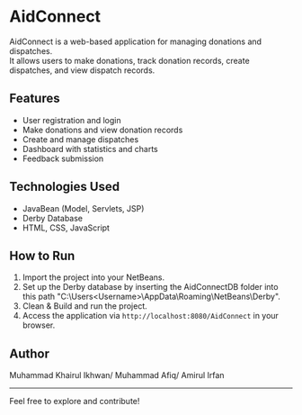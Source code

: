 # AidConnect

AidConnect is a web-based application for managing donations and dispatches.  
It allows users to make donations, track donation records, create dispatches, and view dispatch records.

## Features

- User registration and login
- Make donations and view donation records
- Create and manage dispatches
- Dashboard with statistics and charts
- Feedback submission

## Technologies Used

- JavaBean (Model, Servlets, JSP)
- Derby Database
- HTML, CSS, JavaScript

## How to Run

1. Import the project into your NetBeans.  
2. Set up the Derby database by inserting the AidConnectDB folder into this path "C:\Users\<Username>\AppData\Roaming\NetBeans\Derby".
3. Clean & Build and run the project.  
4. Access the application via `http://localhost:8080/AidConnect` in your browser.

## Author

Muhammad Khairul Ikhwan/
Muhammad Afiq/
Amirul Irfan

---

Feel free to explore and contribute!
